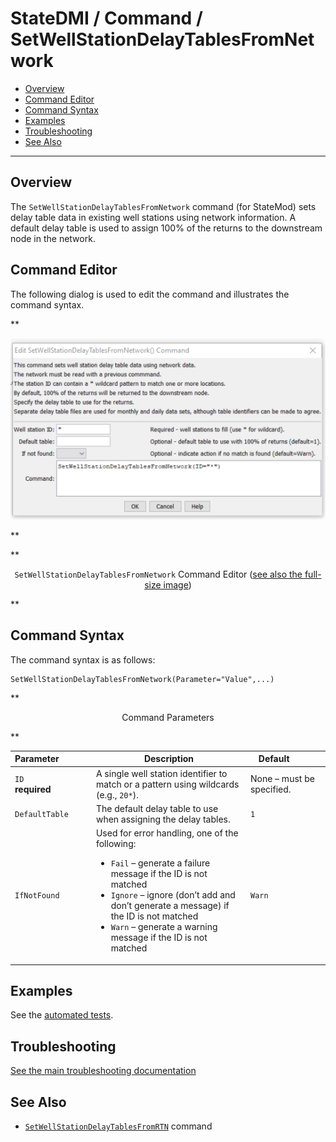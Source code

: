 # StateDMI / Command / SetWellStationDelayTablesFromNetwork #

* [Overview](#overview)
* [Command Editor](#command-editor)
* [Command Syntax](#command-syntax)
* [Examples](#examples)
* [Troubleshooting](#troubleshooting)
* [See Also](#see-also)

-------------------------

## Overview ##

The `SetWellStationDelayTablesFromNetwork` command (for StateMod)
sets delay table data in existing well stations using network information.
A default delay table is used to assign 100% of the returns to the downstream node in the network.

## Command Editor ##

The following dialog is used to edit the command and illustrates the command syntax.

**<p style="text-align: center;">
![SetWellStationDelayTablesFromNetwork command editor](SetWellStationDelayTablesFromNetwork.png)
</p>**

**<p style="text-align: center;">
`SetWellStationDelayTablesFromNetwork` Command Editor (<a href="../SetWellStationDelayTablesFromNetwork.png">see also the full-size image</a>)
</p>**

## Command Syntax ##

The command syntax is as follows:

```text
SetWellStationDelayTablesFromNetwork(Parameter="Value",...)
```
**<p style="text-align: center;">
Command Parameters
</p>**

| **Parameter**&nbsp;&nbsp;&nbsp;&nbsp;&nbsp;&nbsp;&nbsp;&nbsp;&nbsp;&nbsp;&nbsp;&nbsp; | **Description** | **Default**&nbsp;&nbsp;&nbsp;&nbsp;&nbsp;&nbsp;&nbsp;&nbsp;&nbsp;&nbsp; |
| --------------|-----------------|----------------- |
| `ID`<br>**required** | A single well station identifier to match or a pattern using wildcards (e.g., `20*`). | None – must be specified. |
| `DefaultTable` | The default delay table to use when assigning the delay tables. | `1` |
| `IfNotFound` | Used for error handling, one of the following:<ul><li>`Fail` – generate a failure message if the ID is not matched</li><li>`Ignore` – ignore (don’t add and don’t generate a message) if the ID is not matched</li><li>`Warn` – generate a warning message if the ID is not matched</li></ul> | `Warn` |

## Examples ##

See the [automated tests](https://github.com/OpenCDSS/cdss-app-statedmi-test/tree/master/test/regression/commands/SetWellStationDelayTablesFromNetwork).

## Troubleshooting ##

[See the main troubleshooting documentation](../../troubleshooting/troubleshooting.md)

## See Also ##

* [`SetWellStationDelayTablesFromRTN`](../SetWellStationDelayTablesFromRTN/SetWellStationDelayTablesFromRTN.md) command
